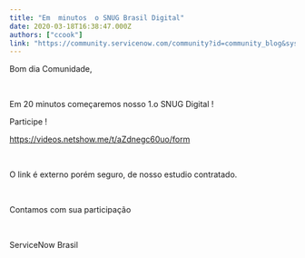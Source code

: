 ```yaml
---
title: "Em  minutos  o SNUG Brasil Digital"
date: 2020-03-18T16:38:47.000Z
authors: ["ccook"]
link: "https://community.servicenow.com/community?id=community_blog&sys_id=c724a2fedb27c4542be0a851ca9619fe"
---
```

<p>Bom dia Comunidade, </p>
<p> </p>
<p>Em 20 minutos começaremos nosso 1.o SNUG Digital ! </p>
<p>Participe !</p>
<p><a href="https://videos.netshow.me/t/aZdnegc60uo/form" rel="nofollow">https://videos.netshow.me/t/aZdnegc60uo/form</a></p>
<p> </p>
<p>O link é externo porém seguro, de nosso estudio contratado. </p>
<p> </p>
<p>Contamos com sua participação </p>
<p> </p>
<p>ServiceNow Brasil </p>